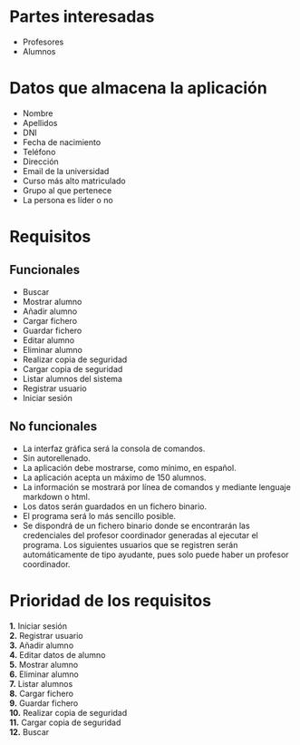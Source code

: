 
# Partes interesadas
* Profesores
* Alumnos

# Datos que almacena la aplicación

* Nombre
* Apellidos
* DNI
* Fecha de nacimiento
* Teléfono
* Dirección
* Email de la universidad
* Curso más alto matriculado
* Grupo al que pertenece
* La persona es líder o no

# Requisitos  

## Funcionales

* Buscar  
* Mostrar alumno
* Añadir alumno
* Cargar fichero
* Guardar fichero
* Editar alumno
* Eliminar alumno
* Realizar copia de seguridad
* Cargar copia de seguridad
* Listar alumnos del sistema
* Registrar usuario
* Iniciar sesión

## No funcionales

* La interfaz gráfica será la consola de comandos.
* Sin autorellenado.
* La aplicación debe mostrarse, como mínimo, en español. 
* La aplicación acepta un máximo de 150 alumnos. 
* La información se mostrará por línea de comandos y mediante lenguaje markdown o html. 
* Los datos serán guardados en un fichero binario.
* El programa será lo más sencillo posible.
* Se dispondrá de un fichero binario donde se encontrarán las credenciales del profesor coordinador generadas al ejecutar el programa. Los siguientes usuarios que se registren serán automáticamente de tipo ayudante, pues solo puede haber un profesor coordinador.


# Prioridad de los requisitos  
 
**1.** Iniciar sesión  
**2.** Registrar usuario       
**3.** Añadir alumno   
**4.** Editar datos de alumno  
**5.** Mostrar alumno  
**6.** Eliminar alumno  
**7.** Listar alumnos  
**8.** Cargar fichero  
**9.** Guardar fichero  
**10.** Realizar copia de seguridad  
**11.** Cargar copia de seguridad     
**12.** Buscar   



